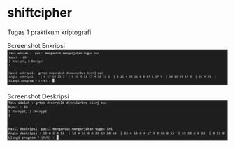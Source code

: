 # shiftcipher
Tugas 1 praktikum kriptografi

Screenshot Enkripsi
![AltText](ss1.png)

Screenshot Deskripsi
![AltText](ss2.png)
